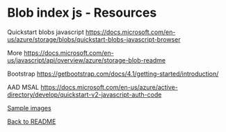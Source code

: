 # Blob index js - Resources

Quickstart blobs javascript
https://docs.microsoft.com/en-us/azure/storage/blobs/quickstart-blobs-javascript-browser

More https://docs.microsoft.com/en-us/javascript/api/overview/azure/storage-blob-readme

Bootstrap 
https://getbootstrap.com/docs/4.1/getting-started/introduction/

AAD MSAL
https://docs.microsoft.com/en-us/azure/active-directory/develop/quickstart-v2-javascript-auth-code

[Sample images](./images.md)

[Back to README](./README.md)